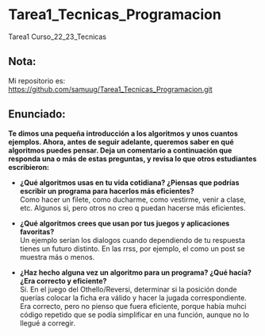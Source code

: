 # Tarea1_Tecnicas_Programacion
Tarea1 Curso_22_23_Tecnicas

## Nota:
Mi repositorio es: https://github.com/samuug/Tarea1_Tecnicas_Programacion.git

## Enunciado:

__Te dimos una pequeña introducción a los algoritmos y unos cuantos ejemplos. Ahora, antes de seguir adelante, queremos saber en qué algoritmos puedes pensar.
Deja un comentario a continuación que responda una o más de estas preguntas, y revisa lo que otros estudiantes escribieron:__

* __¿Qué algoritmos usas en tu vida cotidiana? ¿Piensas que podrías escribir un programa para hacerlos más eficientes?__  
Como hacer un filete, como ducharme, como vestirme, venir a clase, etc. Algunos si, pero otros no creo q puedan hacerse más eficientes.


* __¿Qué algoritmos crees que usan por tus juegos y aplicaciones favoritas?__  
Un ejemplo serían los dialogos cuando dependiendo de tu respuesta tienes un futuro distinto. En las rrss, por ejemplo, el como un post se muestra más o menos.

* __¿Haz hecho alguna vez un algoritmo para un programa? ¿Qué hacía? ¿Era correcto y eficiente?__  
Si. En el juego del Othello/Reversi, determinar si la posición donde querías colocar la ficha era válido y hacer la jugada correspondiente. Era correcto, pero no pienso que fuera eficiente, porque había muhci código repetido que se podía simplificar en una función, aunque no lo llegué a corregir.

